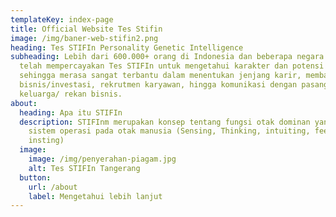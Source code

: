```yaml
---
templateKey: index-page
title: Official Website Tes Stifin
image: /img/baner-web-stifin2.png
heading: Tes STIFIn Personality Genetic Intelligence
subheading: Lebih dari 600.000+ orang di Indonesia dan beberapa negara di Dunia
  telah mempercayakan Tes STIFIn untuk mengetahui karakter dan potensi diri
  sehingga merasa sangat terbantu dalam menentukan jenjang karir, membangun
  bisnis/investasi, rekrutmen karyawan, hingga komunikasi dengan pasangan/
  keluarga/ rekan bisnis.
about:
  heading: Apa itu STIFIn
  description: STIFInm merupakan konsep tentang fungsi otak dominan yang menjadi
    sistem operasi pada otak manusia (Sensing, Thinking, intuiting, feeling dan
    insting)
  image:
    image: /img/penyerahan-piagam.jpg
    alt: Tes STIFIn Tangerang
  button:
    url: /about
    label: Mengetahui lebih lanjut
---
```

